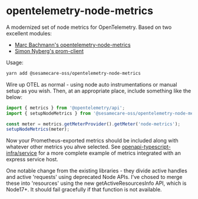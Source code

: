 # opentelemetry-node-metrics

A modernized set of node metrics for OpenTelemetry. Based on two excellent modules:

- [Marc Bachmann's opentelemetry-node-metrics](https://github.com/marcbachmann/opentelemetry-node-metrics)
- [Simon Nyberg's prom-client](https://github.com/siimon/prom-client)

Usage:

```sh
yarn add @sesamecare-oss/opentelemetry-node-metrics
```

Wire up OTEL as normal - using node auto instrumentations or manual setup as you wish. Then, at an appropriate place, include something like the below:

```ts
import { metrics } from '@opentelemetry/api';
import { setupNodeMetrics } from '@sesamecare-oss/opentelemetry-node-metrics';

const meter = metrics.getMeterProvider().getMeter('node-metrics');
setupNodeMetrics(meter);
```

Now your Prometheus-exported metrics should be included along with whatever other metrics you ahve selected. See [openapi-typescript-infra/service](https://github.com/openapi-typescript-infra/service) for a more complete example of metrics integrated with an express service host.

One notable change from the existing libraries - they divide active handles and active 'requests' using deprecated Node APIs. I've chosed to merge these into 'resources' using the new getActiveResourcesInfo API, which is Node17+. It should fail gracefully if that function is not available.
